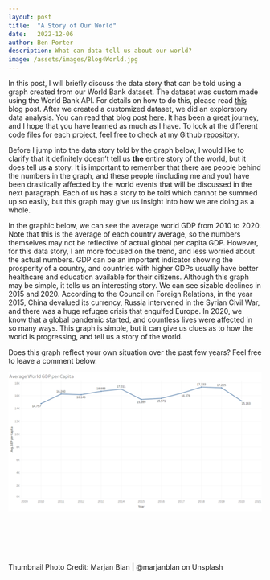 ```yaml
---
layout: post
title:  "A Story of Our World"
date:   2022-12-06
author: Ben Porter
description: What can data tell us about our world?
image: /assets/images/Blog4World.jpg
---
```


In this post, I will briefly discuss the data story that can be told using a graph created from our World Bank dataset. The dataset was custom made using the World Bank API. For details on how to do this, please read [this](https://benp33.github.io/stat386-projects/2022/10/21/my-project-2.html) blog post. After we created a customized dataset, we did an exploratory data analysis. You can read that blog post [here](https://benp33.github.io/stat386-projects/2022/11/17/my-project-3.html). It has been a great journey, and I hope that you have learned as much as I have. To look at the different code files for each project, feel free to check at my Github [repository](https://github.com/BenP33).

Before I jump into the data story told by the graph below, I would like to clarify that it definitely doesn’t tell us **the** entire story of the world, but it does tell us **a** story. It is important to remember that there are people behind the numbers in the graph, and these people (including me and you) have been drastically affected by the world events that will be discussed in the next paragraph. Each of us has a story to be told which cannot be summed up so easily, but this graph may give us insight into how we are doing as a whole.

In the graphic below, we can see the average world GDP from 2010 to 2020. Note that this is the average of each country average, so the numbers themselves may not be reflective of actual global per capita GDP. However, for this data story, I am more focused on the trend, and less worried about the actual numbers. GDP can be an important indicator showing the prosperity of a country, and countries with higher GDPs usually have better healthcare and education available for their citizens. Although this graph may be simple, it tells us an interesting story. We can see sizable declines in 2015 and 2020. According to the Council on Foreign Relations, in the year 2015, China devalued its currency, Russia intervened in the Syrian Civil War, and there was a huge refugee crisis that engulfed Europe. In 2020, we know that a global pandemic started, and countless lives were affected in so many ways. This graph is simple, but it can give us clues as to how the world is progressing, and tell us a story of the world. 

Does this graph reflect your own situation over the past few years? Feel free to leave a comment below.
<br>

![GDP Per Capita Graph](https://github.com/BenP33/stat386-projects/raw/main/assets/images/Average%20World%20GDP%20per%20Capita.png)




<br>
<br>
<br>
<br>
<br>
Thumbnail Photo Credit: Marjan Blan | @marjanblan on Unsplash
